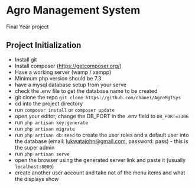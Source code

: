# Agro Management System

Final Year project

## Project Initialization

- Install git
- Install composer (<https://getcomposer.org/>)
- Have a working server (wamp / xampp)
- Minimum php version should be 7.3
- have a mysql database setup from your serve
- check the  .env file to get the database name to be created
- git clone the repo ```git clone https://github.com/chanei/AgroMgtSys```
- cd into the project directory
- run ```composer install``` or ```composer update```
- open your editor, change the DB_PORT in the .env field  to ```DB_PORT=3306```
- run ```php artisan key:generate```
- run ```php artisan migrate```
- run ```php artisan db:seed``` to create the user roles and a default user into the database (email: lukwatajohn@gmail.com, password: pass) - this is the super admin
- run ```php artisan serve```
- open the browser using the generated server link and paste it (usually ```localhost:8000```)
- create another user account and take not of the menu items and what the displays show
